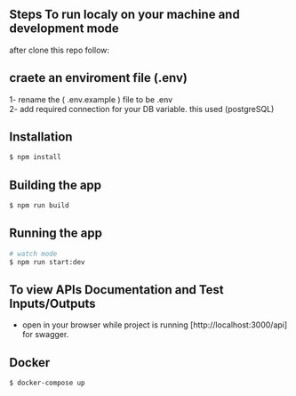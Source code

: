 ## Steps To run localy on your machine and development mode
 after clone this repo follow:
## craete an enviroment file (.env)
 1- rename the ( .env.example ) file to be .env
 <br>
 2- add required connection for your DB variable. this used (postgreSQL)

## Installation

```bash
$ npm install
```
## Building the app

```bash
$ npm run build
```
## Running the app

```bash
# watch mode
$ npm run start:dev
```

## To view APIs Documentation and Test Inputs/Outputs
- open in your browser while project is running [http://localhost:3000/api] for swagger.


## Docker

```bash
$ docker-compose up
```

